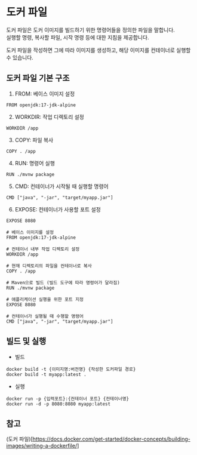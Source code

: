 # 도커 파일
도커 파일은 도커 이미지를 빌드하기 위한 명령어들을 정의한 파일을 말합니다.  
실행할 명령, 복사할 파일, 시작 명령 등에 대한 지침을 제공합니다.  

도커 파일을 작성하면 그에 따라 이미지를 생성하고, 해당 이미지를 컨테이너로 실행할 수 있습니다.  

## 도커 파일 기본 구조
1. FROM: 베이스 이미지 설정
```
FROM openjdk:17-jdk-alpine
```

2. WORKDIR: 작업 디렉토리 설정
```
WORKDIR /app
```

3. COPY: 파일 복사
```
COPY . /app
```

4. RUN: 명령어 실행
```
RUN ./mvnw package
```

5. CMD: 컨테이너가 시작될 때 실행할 명령어
```
CMD ["java", "-jar", "target/myapp.jar"]
```

6. EXPOSE: 컨테이너가 사용할 포트 설정
```
EXPOSE 8080
```

```
# 베이스 이미지를 설정
FROM openjdk:17-jdk-alpine

# 컨테이너 내부 작업 디렉토리 설정
WORKDIR /app

# 현재 디렉토리의 파일을 컨테이너로 복사
COPY . /app

# Maven으로 빌드 (빌드 도구에 따라 명령어가 달라짐)
RUN ./mvnw package

# 애플리케이션 실행을 위한 포트 지정
EXPOSE 8080

# 컨테이너가 실행될 때 수행할 명령어
CMD ["java", "-jar", "target/myapp.jar"]
```

## 빌드 및 실행
* 빌드
```
docker build -t {이미지명:버전명} {작성한 도커파일 경로}
docker build -t myapp:latest .
```

* 실행
```
docker run -p {입력포트}:{컨테이너 포트} {컨테이너명}
docker run -d -p 8080:8080 myapp:latest
```

## 참고
(도커 파일)[https://docs.docker.com/get-started/docker-concepts/building-images/writing-a-dockerfile/]